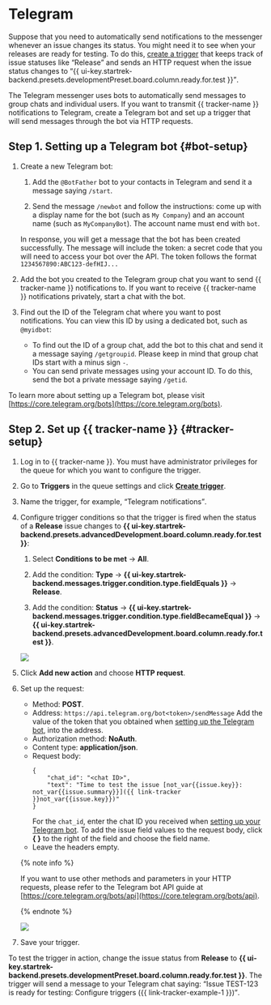 # Telegram

Suppose that you need to automatically send notifications to the messenger whenever an issue changes its status. You might need it to see when your releases are ready for testing. To do this, [create a trigger](user/trigger.md) that keeps track of issue statuses like <q>Release</q> and sends an HTTP request when the issue status changes to <q>{{ ui-key.startrek-backend.presets.developmentPreset.board.column.ready.for.test }}</q>.

The Telegram messenger uses bots to automatically send messages to group chats and individual users. If you want to transmit {{ tracker-name }} notifications to Telegram, create a Telegram bot and set up a trigger that will send messages through the bot via HTTP requests.

## Step 1. Setting up a Telegram bot {#bot-setup}

1. Create a new Telegram bot:

   1. Add the `@BotFather` bot to your contacts in Telegram and send it a message saying `/start`.

   1. Send the message `/newbot` and follow the instructions: come up with a display name for the bot (such as `My Company`) and an account name (such as `MyCompanyBot`). The account name must end with `bot`.

   In response, you will get a message that the bot has been created successfully. The message will include the token: a secret code that you will need to access your bot over the API. The token follows the format `1234567890:ABC123-defHIJ...`

1. Add the bot you created to the Telegram group chat you want to send {{ tracker-name }} notifications to.
   If you want to receive {{ tracker-name }} notifications privately, start a chat with the bot.

1. Find out the ID of the Telegram chat where you want to post notifications. You can view this ID by using a dedicated bot, such as `@myidbot`:
   - To find out the ID of a group chat, add the bot to this chat and send it a message saying `/getgroupid`. Please keep in mind that group chat IDs start with a minus sign `-`.
   - You can send private messages using your account ID. To do this, send the bot a private message saying `/getid`.


To learn more about setting up a Telegram bot, please visit [https://core.telegram.org/bots](https://core.telegram.org/bots).

## Step 2. Set up {{ tracker-name }} {#tracker-setup}

1. Log in to {{ tracker-name }}. You must have administrator privileges for the queue for which you want to configure the trigger.

1. Go to **Triggers** in the queue settings and click [**Create trigger**](user/create-trigger.md).

1. Name the trigger, for example, <q>Telegram notifications</q>.

1. Configure trigger conditions so that the trigger is fired when the status of a **Release** issue changes to **{{ ui-key.startrek-backend.presets.advancedDevelopment.board.column.ready.for.test }}**:

   1. Select **Conditions to be met** → **All**.

   1. Add the condition: **Type** → **{{ ui-key.startrek-backend.messages.trigger.condition.type.fieldEquals }}** → **Release**.

   1. Add the condition: **Status** → **{{ ui-key.startrek-backend.messages.trigger.condition.type.fieldBecameEqual }}** → **{{ ui-key.startrek-backend.presets.advancedDevelopment.board.column.ready.for.test }}**.

   ![](../_assets/tracker/slack-trigger-example.png)

1. Click **Add new action** and choose **HTTP request**.

1. Set up the request:
   - Method: **POST**.
   - Address: `https://api.telegram.org/bot<token>/sendMessage`
      Add the value of the token that you obtained when [setting up the Telegram bot](#bot-setup), into the address.
   - Authorization method: **NoAuth**.
   - Content type: **application/json**.
   - Request body:
      ```
      {
          "chat_id": "<chat ID>",
          "text": "Time to test the issue [not_var{{issue.key}}: not_var{{issue.summary}}]({{ link-tracker }}not_var{{issue.key}})"
      }
      ```
      For the `chat_id`, enter the chat ID you received when [setting up your Telegram bot](#bot-setup).
      To add the issue field values to the request body, click **{ }** to the right of the field and choose the field name.
   - Leave the headers empty.

   {% note info %}

   If you want to use other methods and parameters in your HTTP requests, please refer to the Telegram bot API guide at [https://core.telegram.org/bots/api](https://core.telegram.org/bots/api).

   {% endnote %}

   ![](../_assets/tracker/telegram-trigger-request.png)

1. Save your trigger.


To test the trigger in action, change the issue status from **Release** to **{{ ui-key.startrek-backend.presets.developmentPreset.board.column.ready.for.test }}**. The trigger will send a message to your Telegram chat saying: <q>Issue TEST-123 is ready for testing: Configure triggers ({{ link-tracker-example-1 }})</q>.

